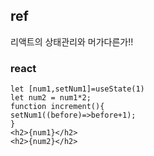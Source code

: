 
## ref
리액트의 상태관리와 머가다른가!!

### react
```
let [num1,setNum1]=useState(1)
let num2 = num1*2;
function increment(){
setNum1((before)=>before+1);
}
<h2>{num1}</h2>
<h2>{num2}</h2>
  
```